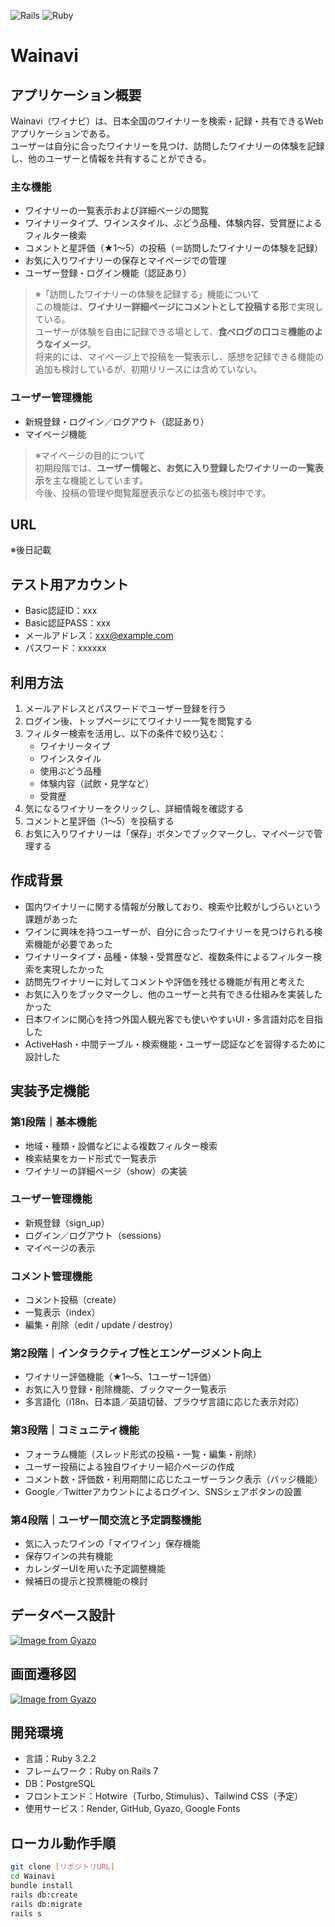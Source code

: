 ![Rails](https://img.shields.io/badge/Rails-7.0-red?logo=rubyonrails)
![Ruby](https://img.shields.io/badge/Ruby-3.2.2-red?logo=ruby)
# Wainavi

## アプリケーション概要  
Wainavi（ワイナビ）は、日本全国のワイナリーを検索・記録・共有できるWebアプリケーションである。  
ユーザーは自分に合ったワイナリーを見つけ、訪問したワイナリーの体験を記録し、他のユーザーと情報を共有することができる。

### 主な機能
- ワイナリーの一覧表示および詳細ページの閲覧  
- ワイナリータイプ、ワインスタイル、ぶどう品種、体験内容、受賞歴によるフィルター検索  
- コメントと星評価（★1〜5）の投稿（＝訪問したワイナリーの体験を記録）  
- お気に入りワイナリーの保存とマイページでの管理  
- ユーザー登録・ログイン機能（認証あり）

> ※「訪問したワイナリーの体験を記録する」機能について  
> この機能は、**ワイナリー詳細ページにコメントとして投稿する形**で実現している。  
> ユーザーが体験を自由に記録できる場として、**食べログの口コミ機能のようなイメージ**。  
> 将来的には、マイページ上で投稿を一覧表示し、感想を記録できる機能の追加も検討しているが、初期リリースには含めていない。

### ユーザー管理機能
- 新規登録・ログイン／ログアウト（認証あり）  
- マイページ機能

> ※マイページの目的について  
> 初期段階では、**ユーザー情報と、お気に入り登録したワイナリーの一覧表示**を主な機能としています。  
> 今後、投稿の管理や閲覧履歴表示などの拡張も検討中です。


## URL  
※後日記載

## テスト用アカウント  
- Basic認証ID：xxx  
- Basic認証PASS：xxx  
- メールアドレス：xxx@example.com  
- パスワード：xxxxxx  

## 利用方法  
1. メールアドレスとパスワードでユーザー登録を行う  
2. ログイン後、トップページにてワイナリー一覧を閲覧する  
3. フィルター検索を活用し、以下の条件で絞り込む：  
   - ワイナリータイプ  
   - ワインスタイル  
   - 使用ぶどう品種  
   - 体験内容（試飲・見学など）  
   - 受賞歴  
4. 気になるワイナリーをクリックし、詳細情報を確認する  
5. コメントと星評価（1〜5）を投稿する  
6. お気に入りワイナリーは「保存」ボタンでブックマークし、マイページで管理する  

## 作成背景  
- 国内ワイナリーに関する情報が分散しており、検索や比較がしづらいという課題があった  
- ワインに興味を持つユーザーが、自分に合ったワイナリーを見つけられる検索機能が必要であった  
- ワイナリータイプ・品種・体験・受賞歴など、複数条件によるフィルター検索を実現したかった  
- 訪問先ワイナリーに対してコメントや評価を残せる機能が有用と考えた  
- お気に入りをブックマークし、他のユーザーと共有できる仕組みを実装したかった  
- 日本ワインに関心を持つ外国人観光客でも使いやすいUI・多言語対応を目指した  
- ActiveHash・中間テーブル・検索機能・ユーザー認証などを習得するために設計した  

## 実装予定機能  

### 第1段階｜基本機能  
- 地域・種類・設備などによる複数フィルター検索  
- 検索結果をカード形式で一覧表示  
- ワイナリーの詳細ページ（show）の実装  

### ユーザー管理機能  
- 新規登録（sign_up）  
- ログイン／ログアウト（sessions）  
- マイページの表示  

### コメント管理機能  
- コメント投稿（create）  
- 一覧表示（index）  
- 編集・削除（edit / update / destroy）  

### 第2段階｜インタラクティブ性とエンゲージメント向上  
- ワイナリー評価機能（★1〜5、1ユーザー1評価）  
- お気に入り登録・削除機能、ブックマーク一覧表示  
- 多言語化（i18n、日本語／英語切替、ブラウザ言語に応じた表示対応）  

### 第3段階｜コミュニティ機能  
- フォーラム機能（スレッド形式の投稿・一覧・編集・削除）  
- ユーザー投稿による独自ワイナリー紹介ページの作成  
- コメント数・評価数・利用期間に応じたユーザーランク表示（バッジ機能）  
- Google／Twitterアカウントによるログイン、SNSシェアボタンの設置  

### 第4段階｜ユーザー間交流と予定調整機能  
- 気に入ったワインの「マイワイン」保存機能  
- 保存ワインの共有機能  
- カレンダーUIを用いた予定調整機能  
- 候補日の提示と投票機能の検討  

## データベース設計  

[![Image from Gyazo](https://i.gyazo.com/7b2a92d717e8b48f2099a0e250eae906.png)](https://gyazo.com/7b2a92d717e8b48f2099a0e250eae906)

## 画面遷移図  

[![Image from Gyazo](https://i.gyazo.com/52a3af5eb5b90e1dba237befada02921.png)](https://gyazo.com/52a3af5eb5b90e1dba237befada02921)

## 開発環境   
- 言語：Ruby 3.2.2  
- フレームワーク：Ruby on Rails 7  
- DB：PostgreSQL  
- フロントエンド：Hotwire（Turbo, Stimulus）、Tailwind CSS（予定）  
- 使用サービス：Render, GitHub, Gyazo, Google Fonts

## ローカル動作手順
```bash
git clone [リポジトリURL]
cd Wainavi
bundle install
rails db:create
rails db:migrate
rails s
